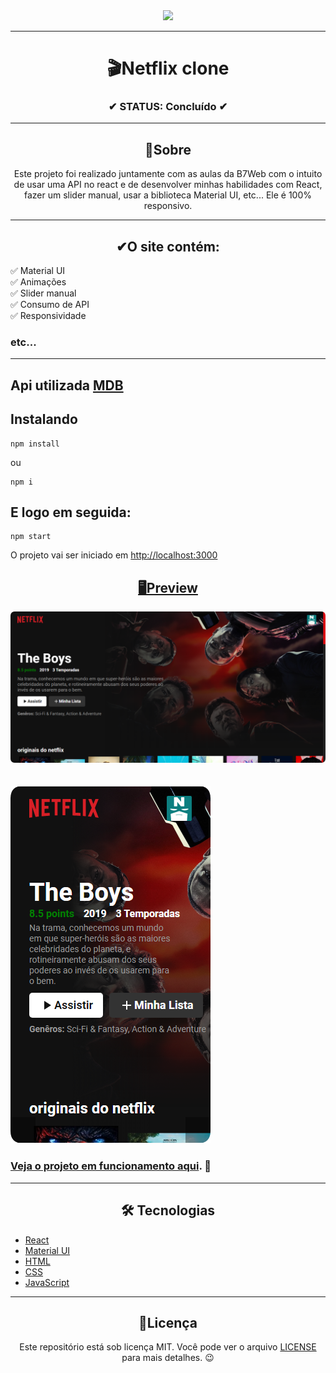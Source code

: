 <div align="center">
  <img width="400" src="https://upload.wikimedia.org/wikipedia/commons/thumb/0/08/Netflix_2015_logo.svg/799px-Netflix_2015_logo.svg.png">
</div>

---

<h1 align="center">🎬Netflix clone</h1>
<h3 align="center">✔ STATUS: Concluído ✔</h3>

---

<h2 align="center">📖Sobre</h2>

<p align="center">Este projeto foi realizado juntamente com as aulas da B7Web com o intuito de usar uma API no react e de desenvolver minhas habilidades com React,
fazer um slider manual, usar a biblioteca Material UI, etc... Ele é 100% responsivo.</p>

---

<h2 align="center">✔O site contém:</h2>

✅ Material UI<br>
✅ Animações<br>
✅ Slider manual<br>
✅ Consumo de API<br>
✅ Responsividade<br>
### etc...
---

<h2>Api utilizada <a target="_blank" href='https://developers.themoviedb.org/3/getting-started/introduction'>MDB</a></h2>

<h2>Instalando</h2>

```
npm install
```
ou
```
npm i
```

<h2>E logo em seguida:</h2>

```
npm start
```

<p>O projeto vai ser iniciado em <a target="_blank" href='http://localhost:3000'>http://localhost:3000</p>

<h2 align="center">🖥Preview</h2>

<img src="readme_imgs\Desktop_view.png" alt="Previw desktop"></img>
<br>
<br>
<br>
<img src="readme_imgs\Mobile_view.png" alt="Previw mobile"></img>

### Veja o projeto em funcionamento <a href="https://netflixclonereactapp.netlify.app/">aqui</a>. 🧐

---

<h2 align="center">🛠 Tecnologias</h2>

- [React](https://pt-br.reactjs.org/)
- [Material UI](https://mui.com/pt/)
- [HTML](https://html.com/)
- [CSS](https://developer.mozilla.org/pt-BR/docs/Web/CSS)
- [JavaScript](https://www.javascript.com/)

---

<h2 align="center">📝Licença</h2>

<p align="center">
   Este repositório está sob licença MIT. Você pode ver o arquivo <a href="https://github.com/gabriell-c/Netflix-clone/blob/main/LICENSE"> LICENSE</a>
   para mais detalhes. 😉
</p>
